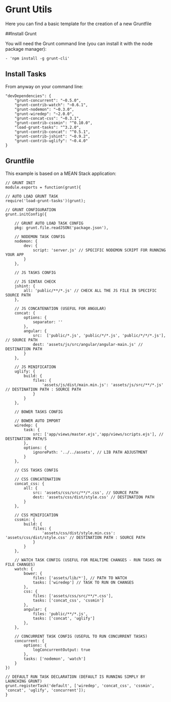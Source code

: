 # Grunt Utils

Here you can find a basic template for the creation of a new Gruntfile

##Install Grunt

You will need the Grunt command line (you can install it with the node package manager):

    - 'npm install -g grunt-cli'

## Install Tasks

From anyway on your command line:

    "devDependencies": {
        "grunt-concurrent": "~0.5.0",
        "grunt-contrib-watch": "~0.6.1",
        "grunt-nodemon": "~0.3.0",
        "grunt-wiredep": "~2.0.0",
        "grunt-concat-css": "~0.3.1",
        "grunt-contrib-cssmin": "^0.10.0",
        "load-grunt-tasks": "^3.2.0",
        "grunt-contrib-concat": "^0.5.1",
        "grunt-contrib-jshint": "~0.9.2",
        "grunt-contrib-uglify": "~0.4.0"
    }

## Gruntfile

This example is based on a MEAN Stack application:

    // GRUNT INIT
    module.exports = function(grunt){

    // AUTO LOAD GRUNT TASK
    require('load-grunt-tasks')(grunt);

    // GRUNT CONFIGURATION
    grunt.initConfig({

        // GRUNT AUTO LOAD TASK CONFIG
        pkg: grunt.file.readJSON('package.json'),

        // NODEMON TASK CONFIG
        nodemon: {
            dev: {
                script: 'server.js' // SPECIFIC NODEMON SCRIPT FOR RUNNING YOUR APP
            }
        },

        // JS TASKS CONFIG

        // JS SINTAX CHECK
        jshint: {
            all: 'public/**/*.js' // CHECK ALL THE JS FILE IN SPECIFIC SOURCE PATH
        },

        // JS CONCATENATION (USEFUL FOR ANGULAR)
        concat: {
            options: {
                separator: ''
            },
            angular: {
                src:  ['public/*.js', 'public/*/*.js', 'public/*/*/*.js'], // SOURCE PATH
                dest: 'assets/js/src/angular/angular-main.js' // DESTINATION PATH
            }
        },

        // JS MINIFICATION
        uglify: {
            build: {
                files: {
                    'assets/js/dist/main.min.js': 'assets/js/src/**/*.js' // DESTINATION PATH : SOURCE PATH
                }
            }
        },

        // BOWER TASKS CONFIG

        // BOWER AUTO IMPORT
        wiredep: {
            task: {
                src: ['app/views/master.ejs','app/views/scripts.ejs'], // DESTINATION PATH/S
            },
            options: {
                ignorePath: '../../assets', // LIB PATH ADJUSTMENT
            }
        },

        // CSS TASKS CONFIG

        // CSS CONCATENATION
        concat_css: {
            all: {
                src: 'assets/css/src/**/*.css', // SOURCE PATH
                dest: 'assets/css/dist/style.css' // DESTINATION PATH
            }
        },

        // CSS MINIFICATION
        cssmin: {
            build: {
                files: {
                    'assets/css/dist/style.min.css': 'assets/css/dist/style.css' // DESTINATION PATH : SOURCE PATH
                }
            }
        },

        // WATCH TASK CONFIG (USEFUL FOR REALTIME CHANGES - RUN TASKS ON FILE CHANGES)
        watch: {
            bower: {
                files: ['assets/lib/*'], // PATH TO WATCH
                tasks: ['wiredep'] // TASK TO RUN ON CHANGES
            },
            css: {
                files: ['assets/css/src/**/*.css'],
                tasks: ['concat_css', 'cssmin']
            },
            angular: {
                files: 'public/**/*.js',
                tasks: ['concat', 'uglify']
            },
        },

        // CONCURRENT TASK CONFIG (USEFUL TO RUN CONCURRENT TASKS)
        concurrent: {
            options: {
                logConcurrentOutput: true
            },
            tasks: ['nodemon', 'watch']
        }
    })

    // DEFAULT RUN TASK DECLARATION (DEFAULT IS RUNNING SIMPLY BY LAUNCHING GRUNT)
    grunt.registerTask('default', ['wiredep', 'concat_css', 'cssmin', 'concat', 'uglify', 'concurrent']);
    }
